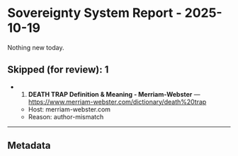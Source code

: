 # Sovereignty System Report - 2025-10-19

Nothing new today.

## Skipped (for review): 1

- 1. **DEATH TRAP Definition & Meaning - Merriam-Webster** — https://www.merriam-webster.com/dictionary/death%20trap
  - Host: merriam-webster.com
  - Reason: author-mismatch

---

## Metadata

